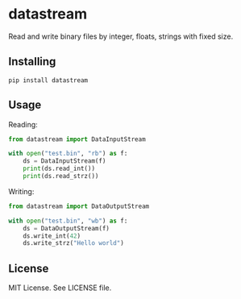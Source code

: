 
# datastream

Read and write binary files by integer, floats, strings with fixed size.

## Installing

```shell
pip install datastream
```

## Usage

Reading:
```python
from datastream import DataInputStream

with open("test.bin", "rb") as f:
    ds = DataInputStream(f)
    print(ds.read_int())
    print(ds.read_strz())
```

Writing:
```python
from datastream import DataOutputStream

with open("test.bin", "wb") as f:
    ds = DataOutputStream(f)
    ds.write_int(42)
    ds.write_strz("Hello world")
```

## License

MIT License. See LICENSE file.
